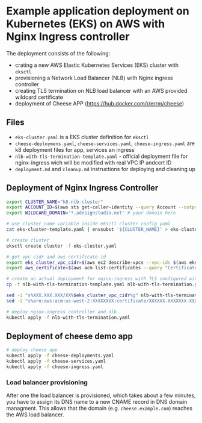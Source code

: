 # Example application deployment on Kubernetes (EKS) on AWS with Nginx Ingress controller

The deployment consists of the following:
- crating a new AWS Elastic Kubernetes Services (EKS) cluster with `eksctl`
- provisioning a Network Load Balancer (NLB) with Nginx ingress controller
- creating TLS termination on NLB load balancer with an AWS provided wildcard certificate
- deployment of Cheese APP (https://hub.docker.com/r/errm/cheese)


## Files

- `eks-cluster.yaml` is a EKS cluster definition for `eksctl`
- `cheese-deploymens.yaml`, `cheese-services.yaml`, `cheese-ingress.yaml` are k8 deployment files for app, services an ingress
- `nlb-with-tls-termination-template.yaml` - official deployment file for nginx-ingress wich will be modified with real VPC IP andcert ID
- `deployment.md` and `cleanup.md` instructions for deploying and cleaning up 



## Deployment of Nginx Ingress Controller

```bash
export CLUSTER_NAME="k8-nlb-cluster"
export ACCOUNT_ID=$(aws sts get-caller-identity --query Account --output text)
export WILDCARD_DOMAIN='*.adesignstudio.net' # your domain here

# use cluster_name variable inside eksctl cluster config yaml
cat eks-cluster-template.yaml | envsubst '${CLUSTER_NAME}' > eks-cluster.yaml

# create cluster
eksctl create cluster -f eks-cluster.yaml

# get vpc cidr and aws certificate id
export eks_cluster_vpc_cidr=$(aws ec2 describe-vpcs --vpc-ids $(aws eks describe-cluster --name $CLUSTER_NAME --query 'cluster.resourcesVpcConfig.vpcId' --output text) --query 'Vpcs[*].CidrBlockAssociationSet[*].CidrBlock' --output text)
export aws_certificate=$(aws acm list-certificates --query "CertificateSummaryList[?DomainName=='$WILDCARD_DOMAIN'].CertificateArn" --output text)

# create an actual deployment for nginx-ingress with TLS configured with actual EKS Cluster VPS CIRD and certificate ID
cp -f nlb-with-tls-termination-template.yaml nlb-with-tls-termination.yaml

sed -i "s%XXX.XXX.XXX/XX%$eks_cluster_vpc_cidr%g" nlb-with-tls-termination.yaml
sed -i "s%arn:aws:acm:us-west-2:XXXXXXXX:certificate/XXXXXX-XXXXXXX-XXXXXXX-XXXXXXXX%$aws_certificate%g" nlb-with-tls-termination.yaml

# deploy nginx-ingress controller and nlb
kubectl apply -f nlb-with-tls-termination.yaml
```


## Deployment of cheese demo app

```bash
# deploy cheese app
kubectl apply -f cheese-deployments.yaml
kubectl apply -f cheese-services.yaml
kubectl apply -f cheese-ingress.yaml
```

### Load balancer provisioning

After one the load balancer is provisioned, which takes about a few minutes, you have to assign its DNS name to a new CNAME record in DNS domain managment. This allows that the domain (e.g. `cheese.example.com`) reaches the AWS load balancer.
